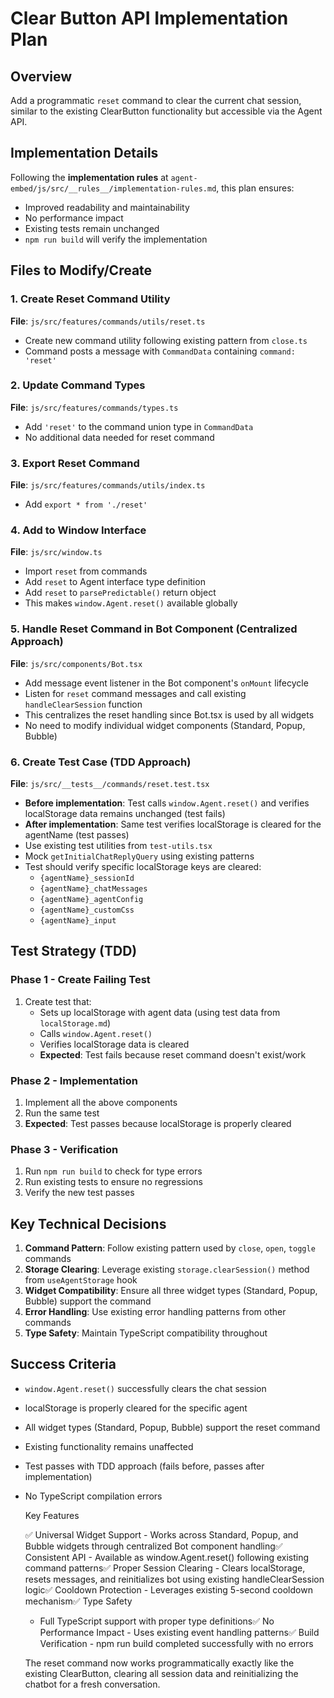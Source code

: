 # Clear Button API Implementation Plan

## Overview
Add a programmatic `reset` command to clear the current chat session, similar to the existing ClearButton functionality but accessible via the Agent API.

## Implementation Details

Following the **implementation rules** at `agent-embed/js/src/__rules__/implementation-rules.md`, this plan ensures:
- Improved readability and maintainability
- No performance impact
- Existing tests remain unchanged
- `npm run build` will verify the implementation

## Files to Modify/Create

### 1. Create Reset Command Utility
**File**: `js/src/features/commands/utils/reset.ts`
- Create new command utility following existing pattern from `close.ts`
- Command posts a message with `CommandData` containing `command: 'reset'`

### 2. Update Command Types
**File**: `js/src/features/commands/types.ts`
- Add `'reset'` to the command union type in `CommandData`
- No additional data needed for reset command

### 3. Export Reset Command
**File**: `js/src/features/commands/utils/index.ts`
- Add `export * from './reset'`

### 4. Add to Window Interface
**File**: `js/src/window.ts`
- Import `reset` from commands
- Add `reset` to Agent interface type definition
- Add `reset` to `parsePredictable()` return object
- This makes `window.Agent.reset()` available globally

### 5. Handle Reset Command in Bot Component (Centralized Approach)
**File**: `js/src/components/Bot.tsx`
- Add message event listener in the Bot component's `onMount` lifecycle
- Listen for `reset` command messages and call existing `handleClearSession` function
- This centralizes the reset handling since Bot.tsx is used by all widgets
- No need to modify individual widget components (Standard, Popup, Bubble)

### 6. Create Test Case (TDD Approach)
**File**: `js/src/__tests__/commands/reset.test.tsx`
- **Before implementation**: Test calls `window.Agent.reset()` and verifies localStorage data remains unchanged (test fails)
- **After implementation**: Same test verifies localStorage is cleared for the agentName (test passes)
- Use existing test utilities from `test-utils.tsx`
- Mock `getInitialChatReplyQuery` using existing patterns
- Test should verify specific localStorage keys are cleared:
  - `{agentName}_sessionId`
  - `{agentName}_chatMessages` 
  - `{agentName}_agentConfig`
  - `{agentName}_customCss`
  - `{agentName}_input`

## Test Strategy (TDD)

### Phase 1 - Create Failing Test
1. Create test that:
   - Sets up localStorage with agent data (using test data from `localStorage.md`)
   - Calls `window.Agent.reset()`
   - Verifies localStorage data is cleared
   - **Expected**: Test fails because reset command doesn't exist/work

### Phase 2 - Implementation
1. Implement all the above components
2. Run the same test
3. **Expected**: Test passes because localStorage is properly cleared

### Phase 3 - Verification
1. Run `npm run build` to check for type errors
2. Run existing tests to ensure no regressions
3. Verify the new test passes

## Key Technical Decisions

1. **Command Pattern**: Follow existing pattern used by `close`, `open`, `toggle` commands
2. **Storage Clearing**: Leverage existing `storage.clearSession()` method from `useAgentStorage` hook
3. **Widget Compatibility**: Ensure all three widget types (Standard, Popup, Bubble) support the command
4. **Error Handling**: Use existing error handling patterns from other commands
5. **Type Safety**: Maintain TypeScript compatibility throughout

## Success Criteria

- `window.Agent.reset()` successfully clears the chat session
- localStorage is properly cleared for the specific agent
- All widget types (Standard, Popup, Bubble) support the reset command  
- Existing functionality remains unaffected
- Test passes with TDD approach (fails before, passes after implementation)
- No TypeScript compilation errors



  Key Features

  ✅ Universal Widget Support - Works across Standard, Popup, and Bubble
  widgets through centralized Bot component handling✅ Consistent API -
  Available as window.Agent.reset() following existing command patterns✅
  Proper Session Clearing - Clears localStorage, resets messages, and
  reinitializes bot using existing handleClearSession logic✅ Cooldown 
  Protection - Leverages existing 5-second cooldown mechanism✅ Type Safety
   - Full TypeScript support with proper type definitions✅ No Performance 
  Impact - Uses existing event handling patterns✅ Build Verification - npm
   run build completed successfully with no errors

  The reset command now works programmatically exactly like the existing
  ClearButton, clearing all session data and reinitializing the chatbot for
   a fresh conversation.
